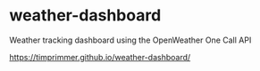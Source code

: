 # weather-dashboard
Weather tracking dashboard using the OpenWeather One Call API

https://timprimmer.github.io/weather-dashboard/